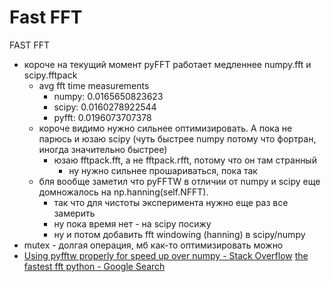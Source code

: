 # Fast FFT
FAST FFT

- короче на текущий момент pyFFT работает медленнее numpy.fft и scipy.fftpack
  - avg fft time measurements
    - numpy: 0.0165650823623
    - scipy: 0.0160278922544
    - pyfft: 0.0196073707378
  - короче видимо нужно сильнее оптимизировать. А пока не парюсь и юзаю scipy (чуть быстрее numpy потому что фортран, иногда значительно быстрее)
    - юзаю fftpack.fft, а не fftpack.rfft, потому что он там странный
      - ну нужно сильнее прошариваться, пока так
  - бля вообще заметил что pyFFTW в отличии от numpy и scipy еще домножалось на  np.hanning(self.NFFT).
    - так что для чистоты эксперимента нужно еще раз все замерить
    - ну пока время нет - на scipy посижу
    - ну и потом добавить fft windowing (hanning) в scipy/numpy
- mutex - долгая операция, мб как-то оптимизировать можно
- [Using pyfftw properly for speed up over numpy - Stack Overflow](https://stackoverflow.com/questions/28227314/using-pyfftw-properly-for-speed-up-over-numpy)
[the fastest fft python - Google Search](https://www.google.ru/search?newwindow=1&q=the+fastest+fft+python&spell=1&sa=X&ved=0ahUKEwjeu4i6x4bWAhWIa5oKHdazAlsQvwUIJSgA&biw=1440&bih=799)
